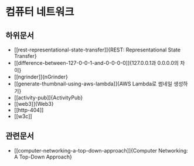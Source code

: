 # 컴퓨터 네트워크

## 하위문서

- [[rest-representational-state-transfer]]{REST: Representational State Transfer}
- [[difference-between-127-0-0-1-and-0-0-0-0]]{127.0.0.1과 0.0.0.0의 차이}
- [[ngrinder]]{nGrinder}
- [[generate-thumbnail-using-aws-lambda]]{AWS Lambda로 썸네일 생성하기}
- [[activity-pub]]{ActivityPub}
- [[web3]]{Web3}
- [[http-404]]
- [[w3c]]

## 관련문서

- [[computer-networking-a-top-down-approach]]{Computer Networking: A Top-Down Approach}
